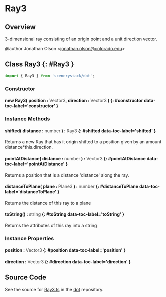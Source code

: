 # Ray3

## Overview

3-dimensional ray consisting of an origin point and a unit direction vector.

@author Jonathan Olson &lt;jonathan.olson@colorado.edu&gt;

## Class Ray3 {: #Ray3 }


```js
import { Ray3 } from 'scenerystack/dot';
```
### Constructor

#### new Ray3( position : <span style="font-weight: 400; opacity: 80%;">Vector3</span>, direction : <span style="font-weight: 400; opacity: 80%;">Vector3</span> ) {: #constructor data-toc-label='constructor' }

### Instance Methods

#### shifted( distance : <span style="font-weight: 400; opacity: 80%;">number</span> ) : <span style="font-weight: 400; opacity: 80%;">Ray3</span> {: #shifted data-toc-label='shifted' }

Returns a new Ray that has it origin shifted to a position given by an amount distance*this.direction.

#### pointAtDistance( distance : <span style="font-weight: 400; opacity: 80%;">number</span> ) : <span style="font-weight: 400; opacity: 80%;">Vector3</span> {: #pointAtDistance data-toc-label='pointAtDistance' }

Returns a position that is a distance 'distance' along the ray.

#### distanceToPlane( plane : <span style="font-weight: 400; opacity: 80%;">Plane3</span> ) : <span style="font-weight: 400; opacity: 80%;">number</span> {: #distanceToPlane data-toc-label='distanceToPlane' }

Returns the distance of this ray to a plane

#### toString() : <span style="font-weight: 400; opacity: 80%;">string</span> {: #toString data-toc-label='toString' }

Returns the attributes of this ray into a string

### Instance Properties

#### position : <span style="font-weight: 400; opacity: 80%;">Vector3</span> {: #position data-toc-label='position' }

#### direction : <span style="font-weight: 400; opacity: 80%;">Vector3</span> {: #direction data-toc-label='direction' }



## Source Code

See the source for [Ray3.ts](https://github.com/phetsims/dot/blob/main/js/Ray3.ts) in the [dot](https://github.com/phetsims/dot) repository.
